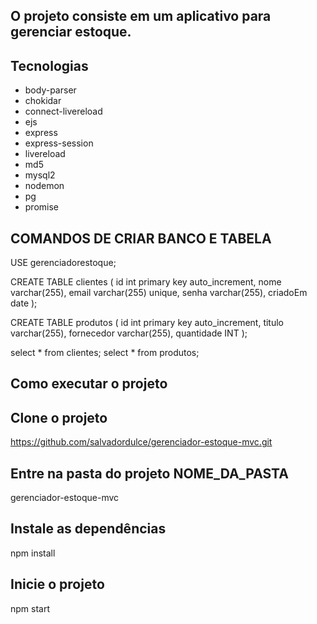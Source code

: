 ## O projeto consiste em um aplicativo para gerenciar estoque.

## Tecnologias
 - body-parser
 - chokidar
 - connect-livereload
 - ejs
 - express
 - express-session
 - livereload
 - md5
 - mysql2
 - nodemon
 - pg
 - promise

## COMANDOS DE CRIAR BANCO E TABELA

USE gerenciadorestoque;

CREATE TABLE clientes (
    id int primary key auto_increment,
    nome varchar(255),
    email varchar(255) unique,
    senha varchar(255),
    criadoEm date
);

CREATE TABLE produtos (
    id int primary key auto_increment,
    titulo varchar(255),
    fornecedor varchar(255),
    quantidade INT
);

select * from clientes;
select * from produtos;

## Como executar o projeto
## Clone o projeto

https://github.com/salvadordulce/gerenciador-estoque-mvc.git

## Entre na pasta do projeto NOME_DA_PASTA

gerenciador-estoque-mvc

## Instale as dependências

npm install

## Inicie o projeto

npm start